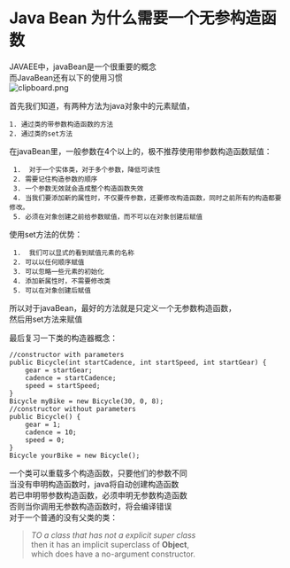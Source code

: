 # Java Bean 为什么需要一个无参构造函数



JAVAEE中，javaBean是一个很重要的概念  
而JavaBean还有以下的使用习惯  
![clipboard.png](../../.gitbook/assets/javabeannoargsconstructor.png)

首先我们知道，有两种方法为java对象中的元素赋值，

```text
1. 通过类的带参数构造函数的方法
2. 通过类的set方法
```

在javaBean里，一般参数在4个以上的，极不推荐使用带参数构造函数赋值：

```text
 1.  对于一个实体类，对于多个参数，降低可读性
 2. 需要记住构造参数的顺序
 3. 一个参数无效就会造成整个构造函数失效
 4. 当我们要添加新的属性时，不仅要传参数，还要修改构造函数，同时之前所有的构造都要修改。
 5. 必须在对象创建之前给参数赋值，而不可以在对象创建后赋值
```

使用set方法的优势：

```text
 1.  我们可以显式的看到赋值元素的名称
 2. 可以以任何顺序赋值
 3. 可以忽略一些元素的初始化
 4. 添加新属性时，不需要修改类
 5. 可以在对象创建后赋值
```

所以对于javaBean，最好的方法就是只定义一个无参数构造函数，  
然后用set方法来赋值

最后复习一下类的构造器概念：

```text
//constructor with parameters
public Bicycle(int startCadence, int startSpeed, int startGear) {
    gear = startGear;
    cadence = startCadence;
    speed = startSpeed;
}
Bicycle myBike = new Bicycle(30, 0, 8);
//constructor without parameters
public Bicycle() {
    gear = 1;
    cadence = 10;
    speed = 0;
}
Bicycle yourBike = new Bicycle();
```

一个类可以重载多个构造函数，只要他们的参数不同  
当没有申明构造函数时，java将自动创建构造函数  
若已申明带参数构造函数，必须申明无参数构造函数  
否则当你调用无参数构造函数时，将会编译错误  
对于一个普通的没有父类的类：

> _TO a class that has not a explicit super class_  
> then it has an implicit superclass of **Object**,   
> which does have a no-argument constructor.

